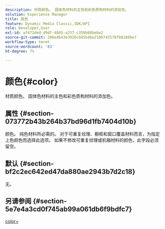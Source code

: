 ```yaml
---
description: 材质颜色。 固体色材料的主色和彩色质构材料的添加色。
solution: Experience Manager
title: 颜色
feature: Dynamic Media Classic,SDK/API
role: Developer,User
exl-id: af472ded-d9df-48d5-a237-c359b68bebe2
source-git-commit: 206e4643e3926cb85b4be2189743578f88180be7
workflow-type: tm+mt
source-wordcount: '83'
ht-degree: 7%

---
```


# 颜色{#color}

材质颜色。 固体色材料的主色和彩色质构材料的添加色。

## 属性 {#section-073772b43b264b37bd96d1fb7404d10b}

颜色。 纯色材料所必需的。 对于可重复纹理、橱柜和窗口覆盖材料而言，为指定上色颜色而选择此选项。 如果不修改可重复纹理或机箱材料的颜色，此字段必须留空。

## 默认 {#section-bf2c2ec642ed47da880ae2943b7d2c18}

无。

## 另请参阅 {#section-5e7e4a3cd0f745ab99a061db6f9bdfc7}

[color=](../../../../../ir-api/http-protocol/image-rendering-api-ref/c-ir-http-protocol-ref/c-ir-http-protocol-command-reference/r-ir-http-color.md#reference-ea3cba9edfe94dbab86d8f123a9ed0aa)

